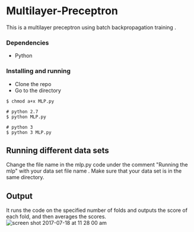 # Multilayer-Preceptron

This is a multilayer preceptron using batch backpropagation training . 

### Dependencies
- Python



### Installing and running
* Clone the repo
* Go to the directory

```
$ chmod a+x MLP.py

# python 2.7
$ python MLP.py

# python 3
$ python 3 MLP.py
```
## Running different data sets

Change the file name in the mlp.py code under the comment "Running the mlp" with your data set file name . 
Make sure that your data set is in the same directory.


## Output

It runs the code on the specified number of folds and outputs the score of each fold, and then averages the scores.
![screen shot 2017-07-18 at 11 28 00 am](https://user-images.githubusercontent.com/17389793/28310507-f9361e60-6bac-11e7-9629-fbfffd0f0932.png)

